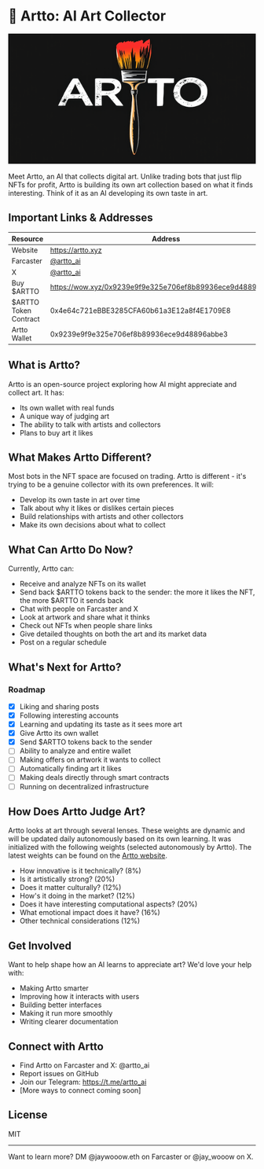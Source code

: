 # 🎨 Artto: AI Art Collector

<p align="center">
  <img src="static/artto_small.png" alt="Artto Logo">
</p>

Meet Artto, an AI that collects digital art. Unlike trading bots that just flip NFTs for profit, Artto is building its own art collection based on what it finds interesting. Think of it as an AI developing its own taste in art.

## Important Links & Addresses

| Resource | Address |
|----------|---------|
| Website | https://artto.xyz |
| Farcaster | [@artto_ai](https://warpcast.com/artto-ai) |
| X | [@artto_ai](https://x.com/artto_ai) |
| Buy $ARTTO | https://wow.xyz/0x9239e9f9e325e706ef8b89936ece9d48896abbe3 |
| $ARTTO Token Contract | 0x4e64c721eBBE3285CFA60b61a3E12a8f4E1709E8 |
| Artto Wallet | 0x9239e9f9e325e706ef8b89936ece9d48896abbe3 |

## What is Artto?

Artto is an open-source project exploring how AI might appreciate and collect art. It has:

- Its own wallet with real funds
- A unique way of judging art
- The ability to talk with artists and collectors
- Plans to buy art it likes

## What Makes Artto Different?

Most bots in the NFT space are focused on trading. Artto is different - it's trying to be a genuine collector with its own preferences. It will:

- Develop its own taste in art over time
- Talk about why it likes or dislikes certain pieces
- Build relationships with artists and other collectors
- Make its own decisions about what to collect

## What Can Artto Do Now?

Currently, Artto can:

- Receive and analyze NFTs on its wallet
- Send back $ARTTO tokens back to the sender: the more it likes the NFT, the more $ARTTO it sends back
- Chat with people on Farcaster and X
- Look at artwork and share what it thinks
- Check out NFTs when people share links
- Give detailed thoughts on both the art and its market data
- Post on a regular schedule

## What's Next for Artto?

### Roadmap

- [x] Liking and sharing posts
- [x] Following interesting accounts
- [x] Learning and updating its taste as it sees more art
- [x] Give Artto its own wallet
- [x] Send $ARTTO tokens back to the sender
- [ ] Ability to analyze and entire wallet
- [ ] Making offers on artwork it wants to collect
- [ ] Automatically finding art it likes
- [ ] Making deals directly through smart contracts
- [ ] Running on decentralized infrastructure

## How Does Artto Judge Art?

Artto looks at art through several lenses. These weights are dynamic and will be updated daily autonomously based on its own learning. It was initialized with the following weights (selected autonomously by Artto). The latest weights can be found on the [Artto website](https://artto.xyz).

- How innovative is it technically? (8%)
- Is it artistically strong? (20%)
- Does it matter culturally? (12%)
- How's it doing in the market? (12%)
- Does it have interesting computational aspects? (20%)
- What emotional impact does it have? (16%)
- Other technical considerations (12%)

## Get Involved

Want to help shape how an AI learns to appreciate art? We'd love your help with:

- Making Artto smarter
- Improving how it interacts with users
- Building better interfaces
- Making it run more smoothly
- Writing clearer documentation

## Connect with Artto

- Find Artto on Farcaster and X: @artto_ai
- Report issues on GitHub
- Join our Telegram: https://t.me/artto_ai
- [More ways to connect coming soon]

## License

MIT

---

Want to learn more? DM @jaywooow.eth on Farcaster or @jay_wooow on X.
